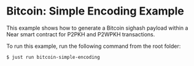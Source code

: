 # Bitcoin: Simple Encoding Example

This example shows how to generate a Bitcoin sighash payload within a Near smart contract for P2PKH and P2WPKH transactions.

To run this example, run the following command from the root folder:

```bash
$ just run bitcoin-simple-encoding
```


